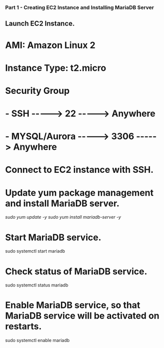 ### Part 1 - Creating EC2 Instance and Installing MariaDB Server

## Launch EC2 Instance.

# AMI: Amazon Linux 2
# Instance Type: t2.micro
# Security Group
#   - SSH           -----> 22    -----> Anywhere
#   - MYSQL/Aurora  -----> 3306  -----> Anywhere

# Connect to EC2 instance with SSH.

# Update yum package management and install MariaDB server.
*sudo yum update -y*
*sudo yum install mariadb-server -y*

# Start MariaDB service.
sudo systemctl start mariadb

# Check status of MariaDB service.
sudo systemctl status mariadb

# Enable MariaDB service, so that MariaDB service will be activated on restarts.
sudo systemctl enable mariadb
